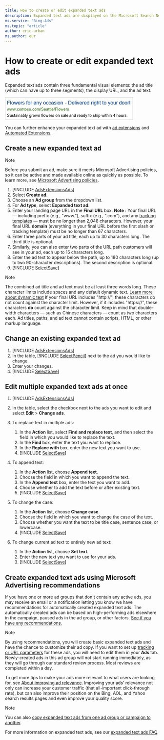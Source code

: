 ```yaml
---
title: How to create or edit expanded text ads
description: Expanded text ads are displayed on the Microsoft Search Network on computers, tablets, and smartphones. To help make editing text ads easier, you can make changes to multiple text ads at the same time.
ms.service: "Bing-Ads"
ms.topic: "article"
author: eric-urban
ms.author: eur
---
```


# How to create or edit expanded text ads

Expanded text ads contain three fundamental visual elements: the ad title (which can have up to three segments), the display URL, and the ad text.

![An example of an expanded text ad.](../images/BA_Misc_ExpandedTextAd.jpg)

You can further enhance your expanded text ad with [ad extensions](./hlp_BA_CONC_AboutAdExtensions.md) and [Automated Extensions](./hlp_BA_CONC_AutomatedExtensions.md).

## Create a new expanded text ad
> [!NOTE]
> Before you submit an ad, make sure it meets Microsoft Advertising policies, so it can be active and made available online as quickly as possible. To learn more, see [Microsoft Advertising policies](./hlp_BA_CONC_EditorialGuidelines.md).

1. [!INCLUDE [AdsExtensionsAds](./includes/AdsExtensionsAds.md)]
1. Select **Create ad**.
1. Choose an **Ad group** from the dropdown list.
1. For **Ad type**, select **Expanded text ad**.
1. Enter your landing page URL in the **Final URL** box. **Note** : Your final URL — including prefix (e.g., "www."), suffix (e.g., ".com"), and any [tracking templates](./hlp_BA_CONC_GoogleAnalytics.md)&nbsp;— must be no longer than 2,048 characters. However, your final URL **domain** (everything in your final URL before the first slash or tracking template) must be no longer than 67 characters.
1. Enter three parts of your ad title, each up to 30 characters long. The third title is optional.
1. Similarly, you can also enter two parts of the URL path customers will see in your ad, each up to 15 characters long.
1. Enter the ad text to appear below the path, up to 180 characters long (up to two 90-character descriptions). The second description is optional.
1. [!INCLUDE [SelectSave](./includes/SelectSave.md)]

> [!NOTE]
> The combined ad title and ad text must be at least three words long.
> These character limits include spaces and any default dynamic text.  [Learn more about dynamic text](./hlp_BA_CONC_AboutParameters.md)
> If your final URL includes "http://", these characters do not count against the character limit. However, if it includes "https://", these characters **do** count against the character limit.
> Keep in mind that double-width characters — such as Chinese characters — count as two characters each.
> Ad titles, paths, and ad text cannot contain scripts, HTML, or other markup language.

## Change an existing expanded text ad
1. [!INCLUDE [AdsExtensionsAds](./includes/AdsExtensionsAds.md)]
1. In the table, [!INCLUDE [SelectPencil](./includes/SelectPencil.md)] next to the ad you would like to change.
1. Enter your changes.
1. [!INCLUDE [SelectSave](./includes/SelectSave.md)]

## Edit multiple expanded text ads at once
1. [!INCLUDE [AdsExtensionsAds](./includes/AdsExtensionsAds.md)]
1. In the table, select the checkbox next to the ads you want to edit and select **Edit** > **Change ads**.
1. To replace text in multiple ads:
   1. In the **Action** list, select **Find and replace text**, and then select the field in which you would like to replace the text.
   1. In the **Find** box, enter the text you want to replace.
   1. In the **Replace with** box, enter the new text you want to use.
   1. [!INCLUDE [SelectSave](./includes/SelectSave.md)]

1. To append text:
   1. In the **Action** list, choose **Append text**.
   1. Choose the field in which you want to append the text.
   1. In the **Append text** box, enter the text you want to add.
   1. Choose whether to add the text before or after existing text.
   1. [!INCLUDE [SelectSave](./includes/SelectSave.md)]

1. To change the case:
   1. In the **Action** list, choose **Change case**.
   1. Choose the field in which you want to change the case of the text.
   1. Choose whether you want the text to be title case, sentence case, or lowercase.
   1. [!INCLUDE [SelectSave](./includes/SelectSave.md)]

1. To change current ad text to entirely new ad text:
   1. In the **Action** list, choose **Set text**.
   1. Enter the new text you want to use for your ads.
   1. [!INCLUDE [SelectSave](./includes/SelectSave.md)]

## Create expanded text ads using Microsoft Advertising recommendations
If you have one or more ad groups that don't contain any active ads, you may receive an email or a notification letting you know we have recommendations for automatically created expanded text ads. The automatically created ads can be based on high-performing ads elsewhere in the campaign, paused ads in the ad group, or other factors. [See if you have any recommendations.](./hlp_BA_CONC_Recommendations.md)

> [!NOTE]
> By using recommendations, you will create basic expanded text ads and have the chance to customize their ad copy. If you want to set up [tracking or URL parameters](./hlp_BA_PROC_UETv2MobileApp.md) for these ads, you will need to edit them in your **Ads** tab.
> Newly-created ads in this ad group will not start running immediately, as they will go through our standard review process. Most reviews are completed within a day.

To get more tips to make your ads more relevant to what users are looking for, see [About improving ad relevance](./hlp_BA_CONC_AboutIncreasingAdRelevance.md). Improving your ads' relevance not only can increase your customer traffic (that all-important click-through rate), but can also improve their position on the Bing, AOL, and Yahoo search results pages and even improve your quality score.

> [!NOTE]
> You can also [copy expanded text ads from one ad group or campaign to another](./hlp_BA_PROC_CopyPaste.md).

For more information on expanded text ads, see our [expanded text ads FAQ](./hlp_BA_CONC_EXTA_FAQ.md).


